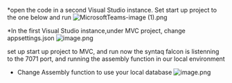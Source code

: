 *open the code in a second Visual Studio instance. Set start up project to the one below and run
![MicrosoftTeams-image (1).png](/.attachments/MicrosoftTeams-image%20(1)-a67054a8-2c51-4188-8d10-c5e2bc9679f7.png)

*In the first Visual Studio instance,under MVC project, change appsettings.json
![image.png](/.attachments/image-280b6635-4bab-43f1-a9fe-4d7d332388fd.png)

set up start up project to MVC, and run now the syntaq falcon is listenning to the 7071 port, and running the assembly function in our local environment

* Change Assembly function to use your local database
![image.png](/.attachments/image-b32f476b-54b1-4830-8ee1-80af73c23c66.png)